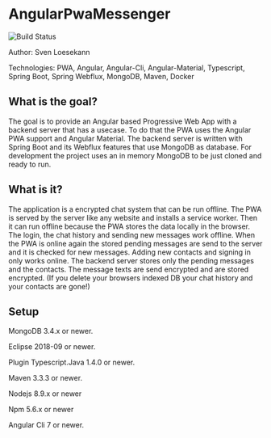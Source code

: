 # AngularPwaMessenger

![Build Status](https://travis-ci.org/Angular2Guy/AngularPwaMessenger.svg?branch=master)

Author: Sven Loesekann

Technologies: PWA, Angular, Angular-Cli, Angular-Material, Typescript, Spring Boot, Spring Webflux, MongoDB, Maven, Docker

## What is the goal?

The goal is to provide an Angular based Progressive Web App with a backend server that has a usecase. To do that the PWA uses the Angular PWA support and Angular Material. The backend server is written with Spring Boot and its Webflux features that use MongoDB as database. For development the project uses an in memory MongoDB to be just cloned and ready to run.

## What is it?

The application is a encrypted chat system that can be run offline. The PWA is served by the server like any website and installs a service worker. Then it can run offline because the PWA stores the data locally in the browser. The login, the chat history and sending new messages work offline. When the PWA is online again the stored pending messages are send to the server and it is checked for new messages. Adding new contacts and signing in only works online. The backend server stores only the pending messages and the contacts. The message texts are send encrypted and are stored encrypted. (If you delete your browsers indexed DB your chat history and your contacts are gone!)    

## Setup

MongoDB 3.4.x or newer.

Eclipse 2018-09 or newer.

Plugin Typescript.Java 1.4.0 or newer.

Maven 3.3.3 or newer.

Nodejs 8.9.x or newer

Npm 5.6.x or newer

Angular Cli 7 or newer.